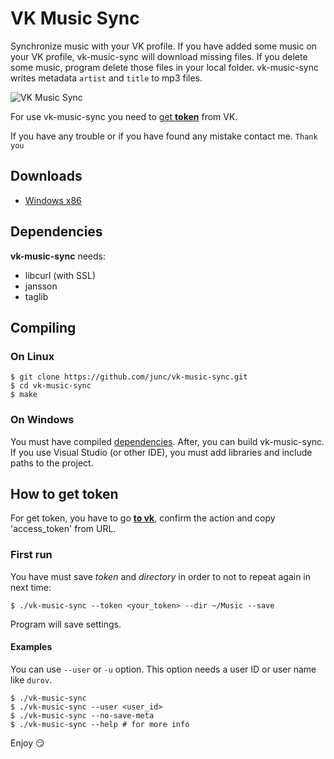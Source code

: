 
VK Music Sync
=============

Synchronize music with your VK profile.
If you have added some music on your VK profile, vk-music-sync will download missing files. If you delete some music, program delete those files in your local folder.
vk-music-sync writes metadata `artist` and `title` to mp3 files.

![VK Music Sync](https://dl.dropboxusercontent.com/u/110426823/projects/scr/vk-music-sync.png "VK Music Sync")

For use vk-music-sync you need to [get **token**](#how-to-get-token) from VK.

If you have any trouble or if you have found any mistake contact me. `Thank you`

## Downloads
+ [Windows x86](https://dl.dropboxusercontent.com/u/110426823/projects/binaries/vk-music-sync-0.0.4.7z)

## Dependencies
**vk-music-sync** needs:
- libcurl (with SSL)
- jansson
- taglib

## Compiling
### On Linux
    $ git clone https://github.com/junc/vk-music-sync.git
    $ cd vk-music-sync
    $ make
### On Windows
You must have compiled [dependencies](#dependencies). After, you can build vk-music-sync. If you use Visual Studio (or other IDE), you must add libraries and include paths to the project.

## How to get token
For get token, you have to go **[to vk](https://oauth.vk.com/authorize?client_id=4509223&scope=audio,offline&redirect_uri=http:%2F%2Foauth.vk.com%2Fblank.html&display=wap&response_type=token)**, confirm the action and copy 'access_token' from URL.

### First run
You have must save *token* and *directory* in order to not to repeat again in next time:

    $ ./vk-music-sync --token <your_token> --dir ~/Music --save

Program will save settings.

#### Examples
You can use `--user` or `-u` option. This option needs a user ID or user name like `durov`.

    $ ./vk-music-sync
    $ ./vk-music-sync --user <user_id>
    $ ./vk-music-sync --no-save-meta
    $ ./vk-music-sync --help # for more info

Enjoy :smirk:

